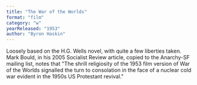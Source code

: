 ```yaml
---
title: "The War of the Worlds"
format: "film"
category: "w"
yearReleased: "1953"
author: "Byron Haskin"
---
```

Loosely based on the H.G. Wells novel, with  quite a few liberties taken.
 
Mark Bould, in his 2005 Socialist Review  article, copied to the Anarchy-SF mailing list, notes that "The  shrill religiosity of the 1953 film version of War of the Worlds  signalled the turn to consolation in the face of a nuclear cold war  evident in the 1950s US Protestant revival."
 